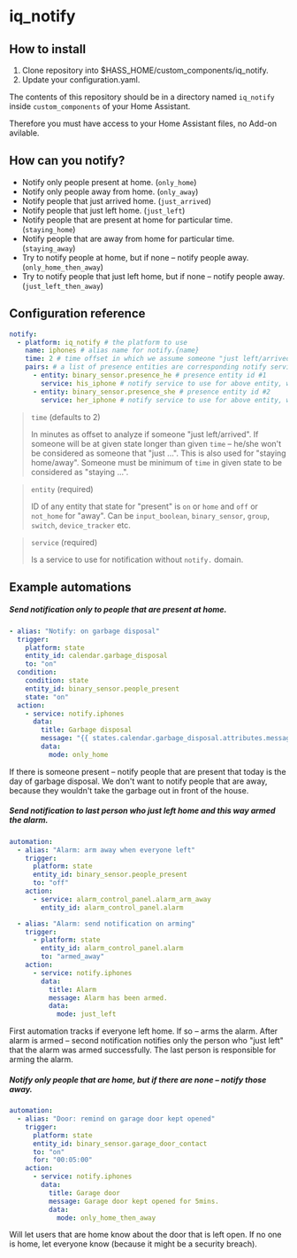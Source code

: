# iq_notify

## How to install

1. Clone repository into \$HASS_HOME/custom_components/iq_notify.
2. Update your configuration.yaml.

The contents of this repository should be in a directory named `iq_notify` inside `custom_components` of your Home Assistant.

Therefore you must have access to your Home Assistant files, no Add-on avilable.

## How can you notify?

- Notify only people present at home. (`only_home`)
- Notify only people away from home. (`only_away`)
- Notify people that just arrived home. (`just_arrived`)
- Notify people that just left home. (`just_left`)
- Notify people that are present at home for particular time. (`staying_home`)
- Notify people that are away from home for particular time. (`staying_away`)
- Try to notify people at home, but if none – notify people away. (`only_home_then_away`)
- Try to notify people that just left home, but if none – notify people away. (`just_left_then_away`)

## Configuration reference

```yaml
notify:
  - platform: iq_notify # the platform to use
    name: iphones # alias name for notify.{name}
    time: 2 # time offset in which we assume someone "just left/arrived" or "is staying"
    pairs: # a list of presence entities are corresponding notify services
      - entity: binary_sensor.presence_he # presence entity id #1
        service: his_iphone # notify service to use for above entity, without domain (notify.)
      - entity: binary_sensor.presence_she # presence entity id #2
        service: her_iphone # notify service to use for above entity, without domain (notify.)
```

> `time` (defaults to 2)
>
> In minutes as offset to analyze if someone "just left/arrived". If someone will be at given state longer than given `time` – he/she won't be considered as someone that "just ...". This is also used for "staying home/away". Someone must be minimum of `time` in given state to be considered as "staying ...".

> `entity` (required)
>
> ID of any entity that state for "present" is `on` or `home` and `off` or `not_home` for "away".
> Can be `input_boolean`, `binary_sensor`, `group`, `switch`, `device_tracker` etc.

> `service` (required)
>
> Is a service to use for notification without `notify.` domain.

## Example automations

##### Send notification only to people that are present at home.

```yaml
- alias: "Notify: on garbage disposal"
  trigger:
    platform: state
    entity_id: calendar.garbage_disposal
    to: "on"
  condition:
    condition: state
    entity_id: binary_sensor.people_present
    state: "on"
  action:
    - service: notify.iphones
      data:
        title: Garbage disposal
        message: "{{ states.calendar.garbage_disposal.attributes.message }}"
        data:
          mode: only_home
```

If there is someone present – notify people that are present that today is the day of garbage disposal. We don't want to notify people that are away, because they wouldn't take the garbage out in front of the house.

##### Send notification to last person who just left home and this way armed the alarm.

```yaml
automation:
  - alias: "Alarm: arm away when everyone left"
    trigger:
      platform: state
      entity_id: binary_sensor.people_present
      to: "off"
    action:
      - service: alarm_control_panel.alarm_arm_away
        entity_id: alarm_control_panel.alarm

  - alias: "Alarm: send notification on arming"
    trigger:
      - platform: state
        entity_id: alarm_control_panel.alarm
        to: "armed_away"
    action:
      - service: notify.iphones
        data:
          title: Alarm
          message: Alarm has been armed.
          data:
            mode: just_left
```

First automation tracks if everyone left home. If so – arms the alarm. After alarm is armed – second notification notifies only the person who "just left" that the alarm was armed successfully. The last person is responsible for arming the alarm.

##### Notify only people that are home, but if there are none – notify those away.

```yaml
automation:
  - alias: "Door: remind on garage door kept opened"
    trigger:
      platform: state
      entity_id: binary_sensor.garage_door_contact
      to: "on"
      for: "00:05:00"
    action:
      - service: notify.iphones
        data:
          title: Garage door
          message: Garage door kept opened for 5mins.
          data:
            mode: only_home_then_away
```

Will let users that are home know about the door that is left open. If no one is home, let everyone know (because it might be a security breach).
